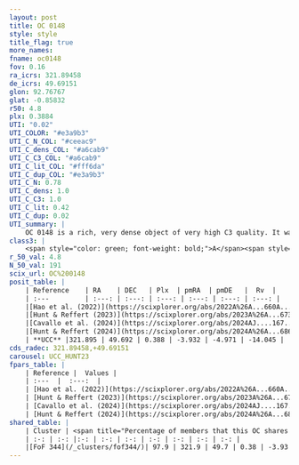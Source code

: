 ```yaml
---
layout: post
title: OC 0148
style: style
title_flag: true
more_names: 
fname: oc0148
fov: 0.16
ra_icrs: 321.89458
de_icrs: 49.69151
glon: 92.76767
glat: -0.85832
r50: 4.8
plx: 0.3884
UTI: "0.02"
UTI_COLOR: "#e3a9b3"
UTI_C_N_COL: "#ceeac9"
UTI_C_dens_COL: "#a6cab9"
UTI_C_C3_COL: "#a6cab9"
UTI_C_lit_COL: "#fff6da"
UTI_C_dup_COL: "#e3a9b3"
UTI_C_N: 0.78
UTI_C_dens: 1.0
UTI_C_C3: 1.0
UTI_C_lit: 0.42
UTI_C_dup: 0.02
UTI_summary: |
    OC 0148 is a rich, very dense object of very high C3 quality. It was recently reported in the literature.<br><br><span style="color: #99180f; font-weight: bold;">Warning: </span>This is very likely a duplicate object, which shares a large percentage of members with at least one previously reported entry.
class3: |
    <span style="color: green; font-weight: bold;">A</span><span style="color: green; font-weight: bold;">A</span>
r_50_val: 4.8
N_50_val: 191
scix_url: OC%200148
posit_table: |
    | Reference    | RA    | DEC   | Plx  | pmRA  | pmDE   |  Rv  |
    | :---         | :---: | :---: | :---: | :---: | :---: | :---: |
    |[Hao et al. (2022)](https://scixplorer.org/abs/2022A%26A...660A...4H) | 321.911 | 49.687 | 0.379 | -3.932 | -4.979 | -25.779 |
    |[Hunt & Reffert (2023)](https://scixplorer.org/abs/2023A%26A...673A.114H) | 321.878 | 49.69 | 0.385 | -3.935 | -4.948 | -38.698 |
    |[Cavallo et al. (2024)](https://scixplorer.org/abs/2024AJ....167...12C) | 321.895 | 49.699 | 0.386 | -- | -- | -- |
    |[Hunt & Reffert (2024)](https://scixplorer.org/abs/2024A%26A...686A..42H) | 321.878 | 49.69 | 0.385 | -3.935 | -4.948 | -38.698 |
    | **UCC** |321.895 | 49.692 | 0.388 | -3.932 | -4.971 | -14.045 | 
cds_radec: 321.89458,+49.69151
carousel: UCC_HUNT23
fpars_table: |
    | Reference |  Values |
    | :---  |  :---:  |
    | [Hao et al. (2022)](https://scixplorer.org/abs/2022A%26A...660A...4H) | `AG=4.04, age=7.0, Z=0.028` |
    | [Hunt & Reffert (2023)](https://scixplorer.org/abs/2023A%26A...673A.114H) | `AV50=2.603, diffAV50=2.618, MOD50=11.892, logAge50=7.626` |
    | [Cavallo et al. (2024)](https://scixplorer.org/abs/2024AJ....167...12C) | `AV50=2.54, dMod50=12.22, logAge50=8.18, [Fe/H]50=0.89` |
    | [Hunt & Reffert (2024)](https://scixplorer.org/abs/2024A%26A...686A..42H) | `MassJ=1829.46` |
shared_table: |
    | Cluster | <span title="Percentage of members that this OC shares with the ones listed">%</span>   | RA   | DEC   | Plx   | pmRA  | pmDE  | Rv | UTI |
    | :-: | :-: |:-: | :-: | :-: | :-: | :-: | :-: | :-: |
    |[FoF 344](/_clusters/fof344/)| 97.9 | 321.9 | 49.7 | 0.38 | -3.93 | -4.96 | -14.05 |0.56 |
---
```

